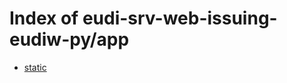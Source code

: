# Index of eudi-srv-web-issuing-eudiw-py/app

- [static](/eudi-srv-web-issuing-eudiw-py/app/static/)